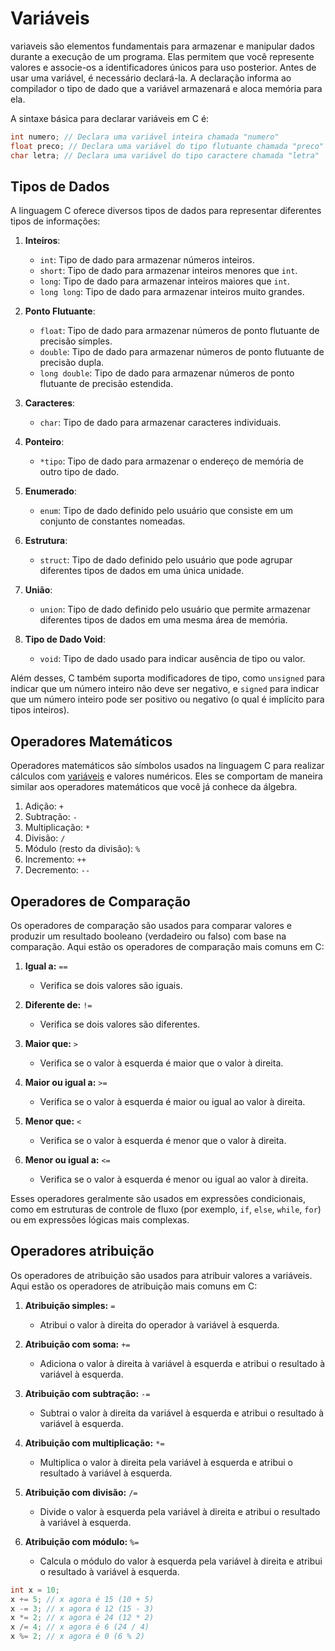 # Variáveis

variaveis são elementos fundamentais para armazenar e manipular dados durante a execução de um programa. Elas permitem que você represente valores e associe-os a identificadores únicos para uso posterior. Antes de usar uma variável, é necessário declará-la. A declaração informa ao compilador o tipo de dado que a variável armazenará e aloca memória para ela.

A sintaxe básica para declarar variáveis em C é:

```c
int numero; // Declara uma variável inteira chamada "numero"
float preco; // Declara uma variável do tipo flutuante chamada "preco"
char letra; // Declara uma variável do tipo caractere chamada "letra"
```

## Tipos de Dados

A linguagem C oferece diversos tipos de dados para representar diferentes tipos de informações:

1. **Inteiros**:
   
   - `int`: Tipo de dado para armazenar números inteiros.
   - `short`: Tipo de dado para armazenar inteiros menores que `int`.
   - `long`: Tipo de dado para armazenar inteiros maiores que `int`.
   - `long long`: Tipo de dado para armazenar inteiros muito grandes.

2. **Ponto Flutuante**:
   
   - `float`: Tipo de dado para armazenar números de ponto flutuante de precisão simples.
   - `double`: Tipo de dado para armazenar números de ponto flutuante de precisão dupla.
   - `long double`: Tipo de dado para armazenar números de ponto flutuante de precisão estendida.

3. **Caracteres**:
   
   - `char`: Tipo de dado para armazenar caracteres individuais.

4. **Ponteiro**:
   
   - `*tipo`: Tipo de dado para armazenar o endereço de memória de outro tipo de dado.

5. **Enumerado**:
   
   - `enum`: Tipo de dado definido pelo usuário que consiste em um conjunto de constantes nomeadas.

6. **Estrutura**:
   
   - `struct`: Tipo de dado definido pelo usuário que pode agrupar diferentes tipos de dados em uma única unidade.

7. **União**:
   
   - `union`: Tipo de dado definido pelo usuário que permite armazenar diferentes tipos de dados em uma mesma área de memória.

8. **Tipo de Dado Void**:
   
   - `void`: Tipo de dado usado para indicar ausência de tipo ou valor.

Além desses, C também suporta modificadores de tipo, como `unsigned` para indicar que um número inteiro não deve ser negativo, e `signed` para indicar que um número inteiro pode ser positivo ou negativo (o qual é implícito para tipos inteiros).

## Operadores Matemáticos

Operadores matemáticos são símbolos usados na linguagem C para realizar cálculos com [variáveis](#variaveis) e valores numéricos. Eles se comportam de maneira similar aos operadores matemáticos que você já conhece da álgebra.

1. Adição: `+`
2. Subtração: `-`
3. Multiplicação: `*`
4. Divisão: `/`
5. Módulo (resto da divisão): `%`
6. Incremento: `++`
7. Decremento: `--`

## Operadores de Comparação

Os operadores de comparação são usados para comparar valores e produzir um resultado booleano (verdadeiro ou falso) com base na comparação. Aqui estão os operadores de comparação mais comuns em C:

1. **Igual a:** `==`
   
   - Verifica se dois valores são iguais.

2. **Diferente de:** `!=`
   
   - Verifica se dois valores são diferentes.

3. **Maior que:** `>`
   
   - Verifica se o valor à esquerda é maior que o valor à direita.

4. **Maior ou igual a:** `>=`
   
   - Verifica se o valor à esquerda é maior ou igual ao valor à direita.

5. **Menor que:** `<`
   
   - Verifica se o valor à esquerda é menor que o valor à direita.

6. **Menor ou igual a:** `<=`
   
   - Verifica se o valor à esquerda é menor ou igual ao valor à direita.

Esses operadores geralmente são usados em expressões condicionais, como em estruturas de controle de fluxo (por exemplo, `if`, `else`, `while`, `for`) ou em expressões lógicas mais complexas.

## Operadores atribuição

Os operadores de atribuição são usados para atribuir valores a variáveis. Aqui estão os operadores de atribuição mais comuns em C:

1. **Atribuição simples:** `=`
   
   - Atribui o valor à direita do operador à variável à esquerda.

2. **Atribuição com soma:** `+=`
   
   - Adiciona o valor à direita à variável à esquerda e atribui o resultado à variável à esquerda.

3. **Atribuição com subtração:** `-=`
   
   - Subtrai o valor à direita da variável à esquerda e atribui o resultado à variável à esquerda.

4. **Atribuição com multiplicação:** `*=`
   
   - Multiplica o valor à direita pela variável à esquerda e atribui o resultado à variável à esquerda.

5. **Atribuição com divisão:** `/=`
   
   - Divide o valor à esquerda pela variável à direita e atribui o resultado à variável à esquerda.

6. **Atribuição com módulo:** `%=`
   
   - Calcula o módulo do valor à esquerda pela variável à direita e atribui o resultado à variável à esquerda.

```c
int x = 10;
x += 5; // x agora é 15 (10 + 5)
x -= 3; // x agora é 12 (15 - 3)
x *= 2; // x agora é 24 (12 * 2)
x /= 4; // x agora é 6 (24 / 4)
x %= 2; // x agora é 0 (6 % 2)
```
